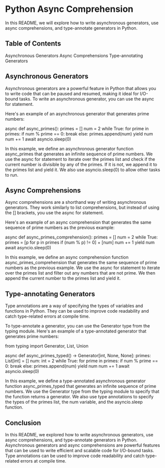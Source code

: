 # Python Async Comprehension

In this README, we will explore how to write asynchronous generators, use async comprehensions, and type-annotate generators in Python.

## Table of Contents

Asynchronous Generators
Async Comprehensions
Type-annotating Generators

## Asynchronous Generators

Asynchronous generators are a powerful feature in Python that allows you to write code that can be paused and resumed, making it ideal for I/O-bound tasks. To write an asynchronous generator, you can use the async for statement.

Here's an example of an asynchronous generator that generates prime numbers:

async def async_primes():
    primes = []
    num = 2
    while True:
        for prime in primes:
            if num % prime == 0:
                break
        else:
            primes.append(num)
            yield num
        num += 1
        await asyncio.sleep(0)

In this example, we define an asynchronous generator function async_primes that generates an infinite sequence of prime numbers. We use the async for statement to iterate over the primes list and check if the current number is divisible by any of the primes. If it is not, we append it to the primes list and yield it. We also use asyncio.sleep(0) to allow other tasks to run.

## Async Comprehensions

Async comprehensions are a shorthand way of writing asynchronous generators. They work similarly to list comprehensions, but instead of using the [] brackets, you use the async for statement.

Here's an example of an async comprehension that generates the same sequence of prime numbers as the previous example:

async def async_primes_comprehension():
    primes = []
    num = 2
    while True:
        primes = [p for p in primes if (num % p) != 0] + [num]
        num += 1
        yield num
        await asyncio.sleep(0)

In this example, we define an async comprehension function async_primes_comprehension that generates the same sequence of prime numbers as the previous example. We use the async for statement to iterate over the primes list and filter out any numbers that are not prime. We then append the current number to the primes list and yield it.

## Type-annotating Generators

Type annotations are a way of specifying the types of variables and functions in Python. They can be used to improve code readability and catch type-related errors at compile time.

To type-annotate a generator, you can use the Generator type from the typing module. Here's an example of a type-annotated generator that generates prime numbers:

from typing import Generator, List, Union

async def async_primes_typed() -> Generator[int, None, None]:
    primes: List[int] = []
    num: int = 2
    while True:
        for prime in primes:
            if num % prime == 0:
                break
        else:
            primes.append(num)
            yield num
        num += 1
        await asyncio.sleep(0)

In this example, we define a type-annotated asynchronous generator function async_primes_typed that generates an infinite sequence of prime numbers. We use the Generator type from the typing module to specify that the function returns a generator. We also use type annotations to specify the types of the primes list, the num variable, and the asyncio.sleep function.

## Conclusion

In this README, we explored how to write asynchronous generators, use async comprehensions, and type-annotate generators in Python. Asynchronous generators and async comprehensions are powerful features that can be used to write efficient and scalable code for I/O-bound tasks. Type annotations can be used to improve code readability and catch type-related errors at compile time.
